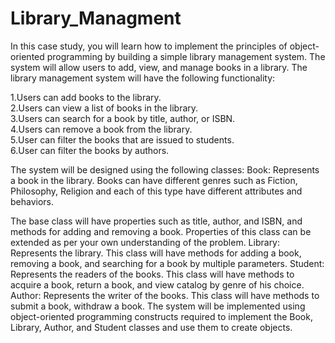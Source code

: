 # Library_Managment


In this case study, you will learn how to implement the principles of object-oriented programming by building a simple library management system. The system will allow users to add, view, and manage books in a library. The library management system will have the following functionality:

1.Users can add books to the library.<br/>
2.Users can view a list of books in the library.<br/>
3.Users can search for a book by title, author, or ISBN.<br/>
4.Users can remove a book from the library.<br/>
5.User can filter the books that are issued to students.<br/>
6.User can filter the books by authors.<br/>

The system will be designed using the following classes: Book: Represents a book in the library. Books can have different genres such as Fiction, Philosophy, Religion and each of this type have different attributes and behaviors. 

The base class will have properties such as title, author, and ISBN, and methods for adding and removing a book. Properties of this class can be extended as per your own understanding of the problem. Library: Represents the library. This class will have methods for adding a book, removing a book, and searching for a book by multiple parameters. Student: Represents the readers of the books. This class will have methods to acquire a book, return a book, and view catalog by genre of his choice. Author: Represents the writer of the books. This class will have methods to submit a book, withdraw a book. The system will be implemented using object-oriented programming constructs required to implement the Book, Library, Author, and Student classes and use them to create objects.